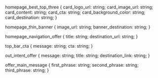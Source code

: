 homepage_best_top_three 
{
  card_logo_url: string;
  card_image_url: string;
  card_content: string;
  card_cta: string;
  card_background_color: string;
  card_destination: string;
}

homepage_thin_banner 
{
  image_url: string;
  banner_destination: string;
}

homepage_navigation_offer
{
  title: string;
  destination_url: string;
}

top_bar_cta
{
  message: string;
  cta: string;
}

out_intent_offer
{
  message: string;
  title: string;
  destination_link: string;
}

offer_main_message
{
  first_phrase: string;
  second_phrase: string;
  third_phrase: string;
}